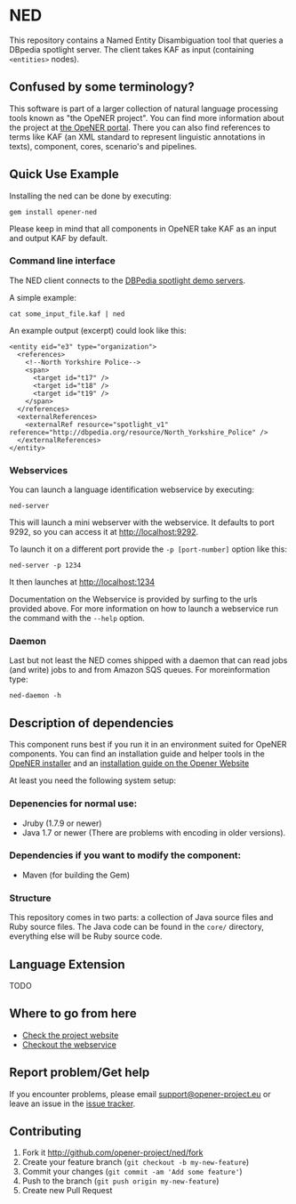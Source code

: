 # NED

This repository contains a Named Entity Disambiguation tool that queries a
DBpedia spotlight server. The client takes KAF as input (containing `<entities>`
nodes).

## Confused by some terminology?

This software is part of a larger collection of natural language processing
tools known as "the OpeNER project". You can find more information about the
project at [the OpeNER portal](http://opener-project.github.io). There you can
also find references to terms like KAF (an XML standard to represent linguistic
annotations in texts), component, cores, scenario's and pipelines.

## Quick Use Example

Installing the ned can be done by executing:

    gem install opener-ned

Please keep in mind that all components in OpeNER take KAF as an input and
output KAF by default.

### Command line interface

The NED client connects to the [DBPedia spotlight demo
servers](http://dbpedia-spotlight.github.io/demo/).

A simple example:

    cat some_input_file.kaf | ned

An example output (excerpt) could look like this:

    <entity eid="e3" type="organization">
      <references>
        <!--North Yorkshire Police-->
        <span>
          <target id="t17" />
          <target id="t18" />
          <target id="t19" />
        </span>
      </references>
      <externalReferences>
        <externalRef resource="spotlight_v1" reference="http://dbpedia.org/resource/North_Yorkshire_Police" />
      </externalReferences>
    </entity>

### Webservices

You can launch a language identification webservice by executing:

    ned-server

This will launch a mini webserver with the webservice. It defaults to port 9292,
so you can access it at <http://localhost:9292>.

To launch it on a different port provide the `-p [port-number]` option like
this:

    ned-server -p 1234

It then launches at <http://localhost:1234>

Documentation on the Webservice is provided by surfing to the urls provided
above. For more information on how to launch a webservice run the command with
the `--help` option.

### Daemon

Last but not least the NED comes shipped with a daemon that can read jobs (and
write) jobs to and from Amazon SQS queues. For moreinformation type:

    ned-daemon -h

## Description of dependencies

This component runs best if you run it in an environment suited for OpeNER
components. You can find an installation guide and helper tools in the
[OpeNER installer](ttps://github.com/opener-project/opener-installer) and an
[installation guide on the Opener Website](http://opener-project.github.io/getting-started/how-to/local-installation.html)

At least you need the following system setup:

### Depenencies for normal use:

* Jruby (1.7.9 or newer)
* Java 1.7 or newer (There are problems with encoding in older versions).

### Dependencies if you want to modify the component:

* Maven (for building the Gem)

### Structure

This repository comes in two parts: a collection of Java source files and Ruby
source files. The Java code can be found in the `core/` directory, everything
else will be Ruby source code.

## Language Extension

TODO

## Where to go from here

* [Check the project website](http://opener-project.github.io)
* [Checkout the webservice](http://opener.olery.com/ned)

## Report problem/Get help

If you encounter problems, please email <support@opener-project.eu> or leave an
issue in the [issue tracker](https://github.com/opener-project/ned/issue).

## Contributing

1. Fork it <http://github.com/opener-project/ned/fork>
2. Create your feature branch (`git checkout -b my-new-feature`)
3. Commit your changes (`git commit -am 'Add some feature'`)
4. Push to the branch (`git push origin my-new-feature`)
5. Create new Pull Request
